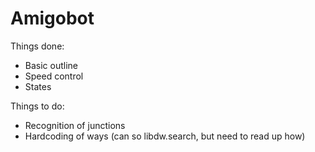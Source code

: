 # Amigobot

Things done: 
- Basic outline
- Speed control
- States 

Things to do: 
- Recognition of junctions
- Hardcoding of ways (can so libdw.search, but need to read up how)
